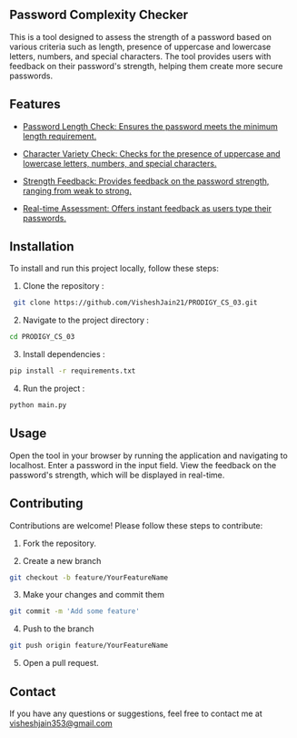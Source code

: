 ## Password Complexity Checker

This is a tool designed to assess the strength of a password based on various criteria such as length, presence of uppercase and lowercase letters, numbers, and special characters. The tool provides users with feedback on their password's strength, helping them create more secure passwords.

## Features
 - [Password Length Check: Ensures the password meets the minimum length requirement.](https://awesomeopensource.com/project/elangosundar/awesome-README-templates)
 - [Character Variety Check: Checks for the presence of uppercase and lowercase letters, numbers, and special characters.](https://github.com/matiassingers/awesome-readme)
 - [Strength Feedback: Provides feedback on the password strength, ranging from weak to strong.](https://bulldogjob.com/news/449-how-to-write-a-good-readme-for-your-github-project)

- [Real-time Assessment: Offers instant feedback as users type their passwords.](https://github.com/matiassingers/awesome-readme)
## Installation

To install and run this project locally, follow these steps:

1. Clone the repository :

```bash
 git clone https://github.com/VisheshJain21/PRODIGY_CS_03.git

```
2. Navigate to the project directory :

```bash
cd PRODIGY_CS_03

```
3. Install dependencies :

```bash
pip install -r requirements.txt

```

4. Run the project :


```bash
python main.py

```

## Usage

Open the tool in your browser by running the application and navigating to localhost.
Enter a password in the input field.
View the feedback on the password's strength, which will be displayed in real-time.

## Contributing

Contributions are welcome! Please follow these steps to contribute:

1. Fork the repository. 

2. Create a new branch

```bash
git checkout -b feature/YourFeatureName

```
3. Make your changes and commit them

```bash
git commit -m 'Add some feature'

```
4. Push to the branch

```bash
git push origin feature/YourFeatureName

```
5. Open a pull request.

## Contact
If you have any questions or suggestions, feel free to contact me at visheshjain353@gmail.com
